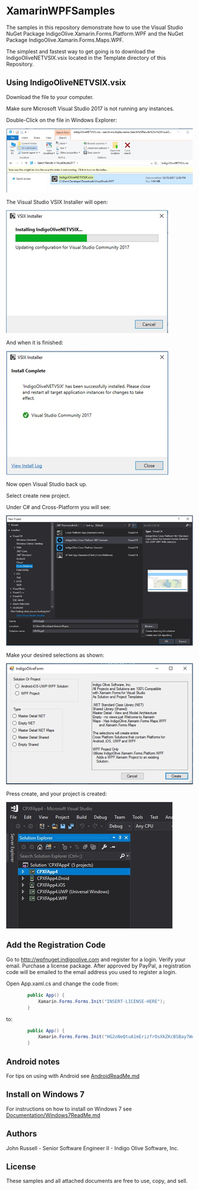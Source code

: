 # XamarinWPFSamples

The samples in this repository demonstrate how to use the Visual Studio NuGet Package IndigoOlive.Xamarin.Forms.Platform.WPF and the NuGet Package IndigoOlive.Xamarin.Forms.Maps.WPF.

The simplest and fastest way to get going is to download the IndigoOliveNETVSIX.vsix located in the Template directory of this Repository.

## Using IndigoOliveNETVSIX.vsix

Download the file to your computer.

Make sure Microsoft Visual Studio 2017 is not running any instances.

Double-Click on the file in Windows Explorer:

![Download VSIX NET](images/DownloadVISXNET.jpg)

The Visual Studio VSIX Installer will open:

![VSIX NET Installing](images/VISXNETInstalling.jpg)

And when it is finished:

![VSIX NET Installed](images/VISXNETInstalled.jpg)

Now open Visual Studio back up.

Select create new project.

Under C# and Cross-Platform you will see:

![Indigo Olive Cross Platform Xamarin NET CSharp](images/IndigoOliveCrossPlatformXamarinNETCSharp.jpg)

Make your desired selections as shown:

![Master Detail NET Selected](images/MasterDetailNETSelected.jpg)

Press create, and your project is created:

![Visual Studio NET Project Created](images/VSSampleNETApp.jpg)

## Add the Registration Code

Go to http://wpfnuget.indigoolive.com and register for a login.  Verify your email.  Purchase a license package.  After approved by PayPal, a registration code will be emailed to the email address you used to register a login.

Open App.xaml.cs and change the code from:

```C#
        public App() {
            Xamarin.Forms.Forms.Init("INSERT-LICENSE-HERE");
        }
```

to:

```C#
        public App() {
            Xamarin.Forms.Forms.Init("HG2oNeQtuA1mErizfrOsXkZKcBSBay7WotqvVQ5LQZXwc0kvvT4LzcWtXWLkLWVoK4XVJk6KF13Szd+gTDhX/Y5B3hnz94BVA=K6MkhzzPR0on/eA26AKhq/+D7iW7qEETBzU/BnttNI=bHujYw0kkrWK1MaEQ69LQ==");
        }
```

## Android notes

For tips on using with Android see [AndroidReadMe.md](AndroidReadMe.md)

## Install on Windows 7

For instructions on how to install on Windows 7 see [Documentation/Windows7ReadMe.md](Documentation/Windows7ReadMe.md)

## Authors

John Russell - Senior Software Engineer II - Indigo Olive Software, Inc.

## License

These samples and all attached documents are free to use, copy, and sell.

